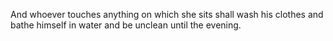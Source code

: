 And whoever touches anything on which she sits shall wash his clothes and bathe himself in water and be unclean until the evening.
